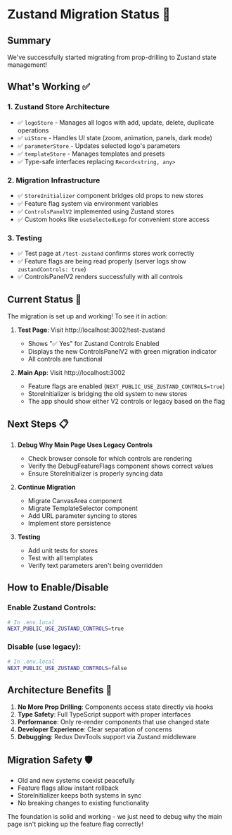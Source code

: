 # Zustand Migration Status 🚀

## Summary
We've successfully started migrating from prop-drilling to Zustand state management!

## What's Working ✅

### 1. **Zustand Store Architecture**
- ✅ `logoStore` - Manages all logos with add, update, delete, duplicate operations
- ✅ `uiStore` - Handles UI state (zoom, animation, panels, dark mode)
- ✅ `parameterStore` - Updates selected logo's parameters
- ✅ `templateStore` - Manages templates and presets
- ✅ Type-safe interfaces replacing `Record<string, any>`

### 2. **Migration Infrastructure**
- ✅ `StoreInitializer` component bridges old props to new stores
- ✅ Feature flag system via environment variables
- ✅ `ControlsPanelV2` implemented using Zustand stores
- ✅ Custom hooks like `useSelectedLogo` for convenient store access

### 3. **Testing**
- ✅ Test page at `/test-zustand` confirms stores work correctly
- ✅ Feature flags are being read properly (server logs show `zustandControls: true`)
- ✅ ControlsPanelV2 renders successfully with all controls

## Current Status 🔄

The migration is set up and working! To see it in action:

1. **Test Page**: Visit http://localhost:3002/test-zustand
   - Shows "✅ Yes" for Zustand Controls Enabled
   - Displays the new ControlsPanelV2 with green migration indicator
   - All controls are functional

2. **Main App**: Visit http://localhost:3002
   - Feature flags are enabled (`NEXT_PUBLIC_USE_ZUSTAND_CONTROLS=true`)
   - StoreInitializer is bridging the old system to new stores
   - The app should show either V2 controls or legacy based on the flag

## Next Steps 📋

1. **Debug Why Main Page Uses Legacy Controls**
   - Check browser console for which controls are rendering
   - Verify the DebugFeatureFlags component shows correct values
   - Ensure StoreInitializer is properly syncing data

2. **Continue Migration**
   - Migrate CanvasArea component
   - Migrate TemplateSelector component
   - Add URL parameter syncing to stores
   - Implement store persistence

3. **Testing**
   - Add unit tests for stores
   - Test with all templates
   - Verify text parameters aren't being overridden

## How to Enable/Disable

### Enable Zustand Controls:
```bash
# In .env.local
NEXT_PUBLIC_USE_ZUSTAND_CONTROLS=true
```

### Disable (use legacy):
```bash
# In .env.local
NEXT_PUBLIC_USE_ZUSTAND_CONTROLS=false
```

## Architecture Benefits 🎯

1. **No More Prop Drilling**: Components access state directly via hooks
2. **Type Safety**: Full TypeScript support with proper interfaces
3. **Performance**: Only re-render components that use changed state
4. **Developer Experience**: Clear separation of concerns
5. **Debugging**: Redux DevTools support via Zustand middleware

## Migration Safety 🛡️

- Old and new systems coexist peacefully
- Feature flags allow instant rollback
- StoreInitializer keeps both systems in sync
- No breaking changes to existing functionality

The foundation is solid and working - we just need to debug why the main page isn't picking up the feature flag correctly!